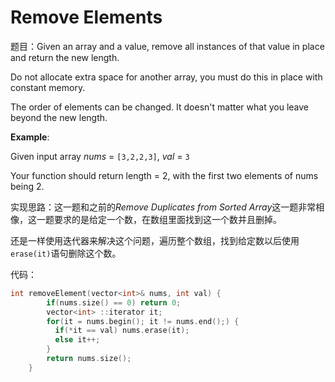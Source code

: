 # Remove Elements
题目：Given an array and a value, remove all instances of that value in place and return the new length.

Do not allocate extra space for another array, you must do this in place with constant memory.

The order of elements can be changed. It doesn't matter what you leave beyond the new length.

**Example**:

Given input array *nums* = ```[3,2,2,3]```, *val* = ```3```

Your function should return length = 2, with the first two elements of nums being 2.

实现思路：这一题和之前的*Remove Duplicates from Sorted Array*这一题非常相像，这一题要求的是给定一个数，在数组里面找到这一个数并且删掉。

还是一样使用迭代器来解决这个问题，遍历整个数组，找到给定数以后使用```erase(it)```语句删除这个数。

代码：
```cpp
int removeElement(vector<int>& nums, int val) {
        if(nums.size() == 0) return 0;
        vector<int> ::iterator it;
        for(it = nums.begin(); it != nums.end();) {
          if(*it == val) nums.erase(it);
          else it++;
        }    
        return nums.size();
    }
```  
